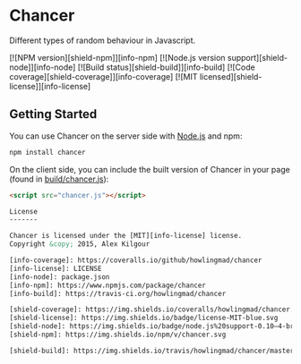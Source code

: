 Chancer
=======

Different types of random behaviour in Javascript.

[![NPM version][shield-npm]][info-npm]
[![Node.js version support][shield-node]][info-node]
[![Build status][shield-build]][info-build]
[![Code coverage][shield-coverage]][info-coverage]
[![MIT licensed][shield-license]][info-license]

Getting Started
---------------

You can use Chancer on the server side with [Node.js](node) and npm:

```sh
npm install chancer
```

On the client side, you can include the built version of Chancer in your page (found in [build/chancer.js](build/chancer.js)):

```html
<script src="chancer.js"></script>

License
-------

Chancer is licensed under the [MIT][info-license] license.  
Copyright &copy; 2015, Alex Kilgour

[info-coverage]: https://coveralls.io/github/howlingmad/chancer
[info-license]: LICENSE
[info-node]: package.json
[info-npm]: https://www.npmjs.com/package/chancer
[info-build]: https://travis-ci.org/howlingmad/chancer

[shield-coverage]: https://img.shields.io/coveralls/howlingmad/chancer.svg
[shield-license]: https://img.shields.io/badge/license-MIT-blue.svg
[shield-node]: https://img.shields.io/badge/node.js%20support-0.10–4-brightgreen.svg
[shield-npm]: https://img.shields.io/npm/v/chancer.svg

[shield-build]: https://img.shields.io/travis/howlingmad/chancer/master.svg
